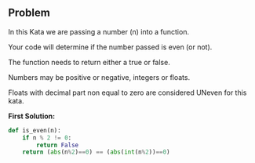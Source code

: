 ## Problem

In this Kata we are passing a number (n) into a function.

Your code will determine if the number passed is even (or not).

The function needs to return either a true or false.

Numbers may be positive or negative, integers or floats.

Floats with decimal part non equal to zero are considered UNeven for this kata.

**First Solution:**

```python
def is_even(n):
    if n % 2 != 0:
        return False
    return (abs(n%2)==0) == (abs(int(n%2))==0)
```
